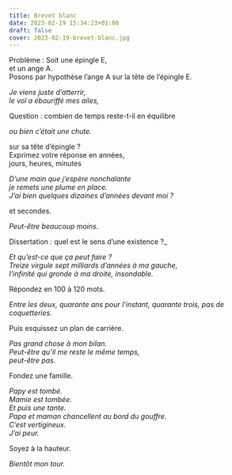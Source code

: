 ```yaml
---
title: Brevet blanc
date: 2023-02-19 15:34:23+01:00
draft: false
cover: 2023-02-19-brevet-blanc.jpg
---
```


Problème : Soit une épingle E,  
et un ange A.  
Posons par hypothèse l’ange A sur la tête de l’épingle E.

_Je viens juste d’atterrir,  
le vol a ébouriffé mes ailes,_

Question : combien de temps reste-t-il en équilibre  

_ou bien c’était une chute._

sur sa tête d’épingle ?  
Exprimez votre réponse en années,  
jours, heures, minutes  

_D’une main que j’espère nonchalante  
je remets une plume en place.  
J’ai bien quelques dizaines d’années devant moi ?_

et secondes.  

_Peut-être beaucoup moins._

Dissertation : quel est le sens d’une existence ?_  

_Et qu’est-ce que ça peut faire ?  
Treize virgule sept milliards d’années à ma gauche,  
l’infinité qui gronde à ma droite, insondable._

Répondez en 100 à 120 mots. 

_Entre les deux, quarante ans pour l’instant,
quarante trois, pas de coquetteries._  

Puis esquissez un plan de carrière.

_Pas grand chose à mon bilan.  
Peut-être qu’il me reste le même temps,  
peut-être pas._

Fondez une famille.  

_Papy est tombé.  
Mamie est tombée.  
Et puis une tante.  
Papa et maman chancellent au bord du gouffre.  
C’est vertigineux.  
J’ai peur._

Soyez à la hauteur.

_Bientôt mon tour._
